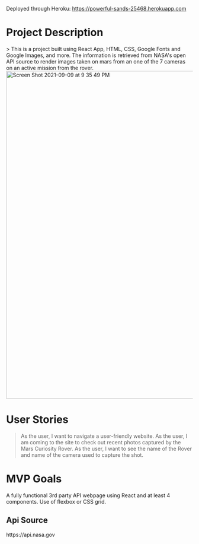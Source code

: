 Deployed through Heroku:  https://powerful-sands-25468.herokuapp.com

<h1>Project Description</h1>
> This is a project built using React App, HTML, CSS, Google Fonts and Google Images, and more. The information is retrieved from NASA's open API source to render images taken on mars from an one of the 7 cameras on an active mission from the rover. 

<img width="884" alt="Screen Shot 2021-09-09 at 9 35 49 PM" src="https://user-images.githubusercontent.com/86509310/132784751-8625d356-39c1-4423-960c-9dafedf874c4.png">


# User Stories
> As the user, I want to navigate a user-friendly website.
> As the user, I am coming to the site to check out recent photos captured by the Mars Curiosity Rover. 
>As the user, I want to see the name of the Rover and name of the camera used to capture the shot. 


# MVP Goals
A fully functional 3rd party API webpage using React and at least 4 components. 
Use of flexbox or CSS grid.

<h2> Api Source </h2>
https://api.nasa.gov


